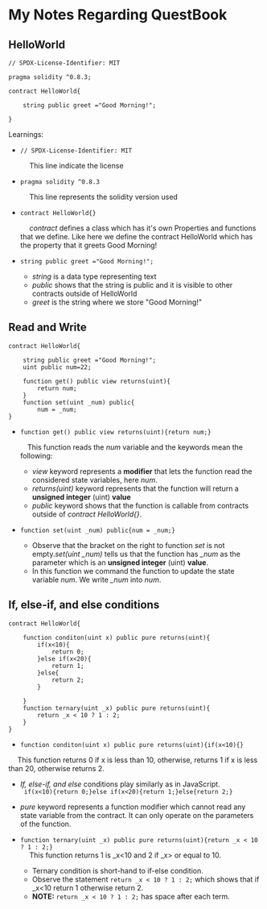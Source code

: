 # My Notes Regarding QuestBook
## HelloWorld 
```
// SPDX-License-Identifier: MIT

pragma solidity ^0.8.3;

contract HelloWorld{
    
    string public greet ="Good Morning!";

}
```  
Learnings: 
* ```// SPDX-License-Identifier: MIT```    
  
  &emsp; This line indicate the license
* ```pragma solidity ^0.8.3```  
  
  &emsp; This line represents the solidity version used
* ```contract HelloWorld{}  ```
  
  &emsp; *contract* defines a class which has it's own Properties and functions that we define. Like here we define the contract HelloWorld which has the property that it greets Good Morning!
* ```string public greet ="Good Morning!"; ```
  * *string* is a data type representing text
  * *public* shows that the string is public and it is visible to other contracts outside of HelloWorld
  * *greet* is the string where we store "Good Morning!"

## Read and Write
```
contract HelloWorld{
    
    string public greet ="Good Morning!";
    uint public num=22; 

    function get() public view returns(uint){
        return num;
    }
    function set(uint _num) public{
        num = _num;
}
```
* ```function get() public view returns(uint){return num;}  ```
    
    &emsp;This function reads the *num* variable and the keywords mean the following:
    * *view* keyword represents a **modifier** that lets the function read the considered state variables, here *num*.
    * *returns(uint)* keyword represents that the function will return a **unsigned integer** (uint) **value** 
    * *public* keyword shows that the function is callable from contracts outside of *contract HelloWorld{}*.
* ```function set(uint _num) public{num = _num;}```  
   
   * Observe that the bracket on the right to function *set* is not empty.*set(uint _num)* tells us that the function has *_num* as the parameter which is an **unsigned integer** (uint) **value**.
    * In this function we command the function to update the state variable *num*. We write *_num* into *num*.

## If, else-if, and else conditions
```
contract HelloWorld{
    
    function conditon(uint x) public pure returns(uint){
        if(x<10){
            return 0;
        }else if(x<20){
            return 1;
        }else{
            return 2;
        }

    }
    function ternary(uint _x) public pure returns(uint){
        return _x < 10 ? 1 : 2;
    }
}
```
* ```function conditon(uint x) public pure returns(uint){if(x<10){}```  
    
&emsp; This function returns 0 if x is less than 10, otherwise, returns 1 if x is less than 20, otherwise returns 2.
* *If, else-if, and else* conditions play similarly as in JavaScript.  
``` if(x<10){return 0;}else if(x<20){return 1;}else{return 2;}```
    
* *pure* keyword represents a function modifier which cannot read any state variable from the contract. It can only operate on the parameters of the function.   

* ```function ternary(uint _x) public pure returns(uint){return _x < 10 ? 1 : 2;} ```  
    &emsp; This function returns 1 is _x<10 and 2 if _x> or equal to 10. 
    * Ternary condition is short-hand to if-else condition. 
    * Observe the statement ```return _x < 10 ? 1 : 2;``` which shows that if _x<10 return 1 otherwise return 2.
    * **NOTE:** ```return _x < 10 ? 1 : 2;``` has space after each term.
